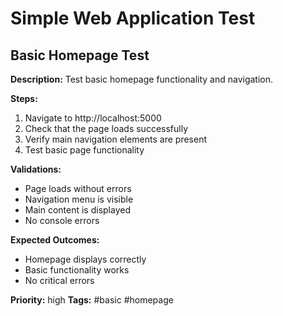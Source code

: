 # Simple Web Application Test

## Basic Homepage Test

**Description:**
Test basic homepage functionality and navigation.

**Steps:**
1. Navigate to http://localhost:5000
2. Check that the page loads successfully
3. Verify main navigation elements are present
4. Test basic page functionality

**Validations:**
- Page loads without errors
- Navigation menu is visible
- Main content is displayed
- No console errors

**Expected Outcomes:**
- Homepage displays correctly
- Basic functionality works
- No critical errors

**Priority:** high
**Tags:** #basic #homepage

